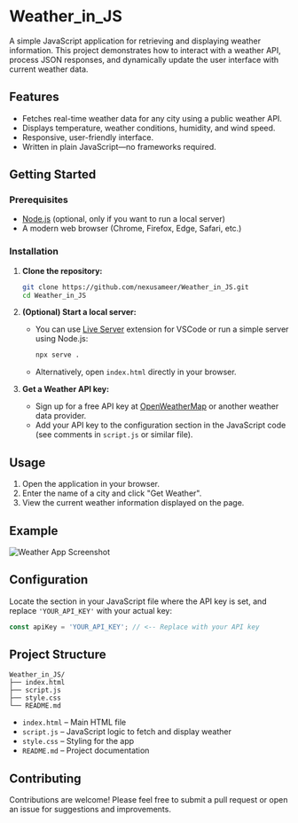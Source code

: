 # Weather_in_JS

A simple JavaScript application for retrieving and displaying weather information. This project demonstrates how to interact with a weather API, process JSON responses, and dynamically update the user interface with current weather data.

## Features

- Fetches real-time weather data for any city using a public weather API.
- Displays temperature, weather conditions, humidity, and wind speed.
- Responsive, user-friendly interface.
- Written in plain JavaScript—no frameworks required.

## Getting Started

### Prerequisites

- [Node.js](https://nodejs.org/) (optional, only if you want to run a local server)
- A modern web browser (Chrome, Firefox, Edge, Safari, etc.)

### Installation

1. **Clone the repository:**
   ```bash
   git clone https://github.com/nexusameer/Weather_in_JS.git
   cd Weather_in_JS
   ```

2. **(Optional) Start a local server:**
   - You can use [Live Server](https://marketplace.visualstudio.com/items?itemName=ritwickdey.LiveServer) extension for VSCode or run a simple server using Node.js:
     ```bash
     npx serve .
     ```
   - Alternatively, open `index.html` directly in your browser.

3. **Get a Weather API key:**
   - Sign up for a free API key at [OpenWeatherMap](https://openweathermap.org/api) or another weather data provider.
   - Add your API key to the configuration section in the JavaScript code (see comments in `script.js` or similar file).

## Usage

1. Open the application in your browser.
2. Enter the name of a city and click "Get Weather".
3. View the current weather information displayed on the page.

## Example

![Weather App Screenshot](screenshot.png)

## Configuration

Locate the section in your JavaScript file where the API key is set, and replace `'YOUR_API_KEY'` with your actual key:

```js
const apiKey = 'YOUR_API_KEY'; // <-- Replace with your API key
```

## Project Structure

```
Weather_in_JS/
├── index.html
├── script.js
├── style.css
└── README.md
```

- `index.html` – Main HTML file
- `script.js` – JavaScript logic to fetch and display weather
- `style.css` – Styling for the app
- `README.md` – Project documentation

## Contributing

Contributions are welcome! Please feel free to submit a pull request or open an issue for suggestions and improvements.
